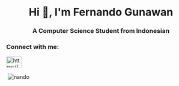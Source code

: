 <h1 align="center">Hi 👋, I'm Fernando Gunawan</h1>
<h3 align="center">A Computer Science Student from Indonesian</h3>

<h3 align="left">Connect with me:</h3>
<p align="left">
<a href="https://linkedin.com/in/https://www.linkedin.com/in/fernando-gunawan-bo/" target="blank"><img align="center" src="https://raw.githubusercontent.com/rahuldkjain/github-profile-readme-generator/master/src/images/icons/Social/linked-in-alt.svg" alt="https://www.linkedin.com/in/fernando-gunawan-bo/" height="30" width="40" /></a>
</p>

<p>&nbsp;<img align="center" src="https://github-readme-stats.vercel.app/api?username=nando&show_icons=true&locale=en" alt="nando" /></p>
